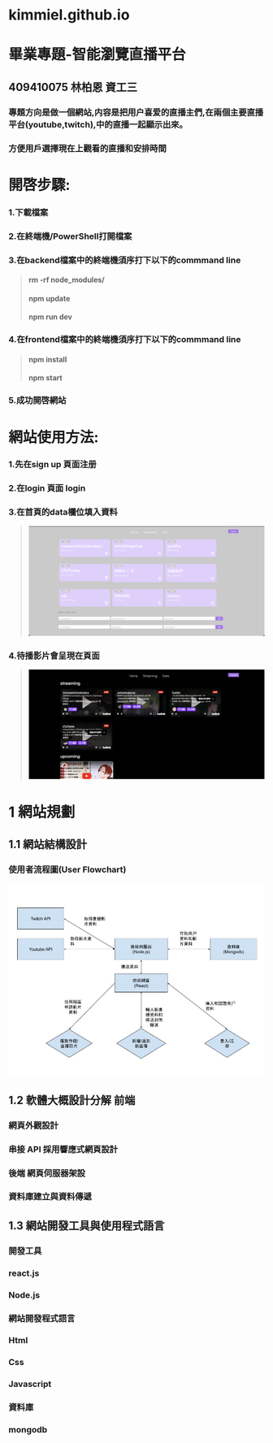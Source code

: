 #  kimmiel.github.io
# 畢業專題-智能瀏覽直播平台

## 409410075 林柏恩 資工三
### 專題方向是做一個網站,内容是把用户喜爱的直播主們,在兩個主要直播平台(youtube,twitch),中的直播一起顯示出來。
### 方便用戶選擇現在上觀看的直播和安排時間

# 開啓步驟:

### 1.下載檔案
### 2.在終端機/PowerShell打開檔案
### 3.在backend檔案中的終端機須序打下以下的commmand line
>#### rm -rf node_modules/
>#### npm update
>#### npm run dev
### 4.在frontend檔案中的終端機須序打下以下的commmand line
>#### npm install
>#### npm start
### 5.成功開啓網站

# 網站使用方法:
### 1.先在sign up 頁面注册
### 2.在login 頁面 login
### 3.在首頁的data欄位填入資料
>![这是图片](/img/data.png "1")
### 4.待播影片會呈現在頁面
>![这是图片](/img/stream.png "2")
# 1 網站規劃 
## 1.1 網站結構設計
### 使用者流程圖(User Flowchart)

![这是图片](/img/web繪圖.jpg "3")

## 1.2 軟體大概設計分解 前端
### 網頁外觀設計
### 串接 API 採用響應式網頁設計
### 後端 網頁伺服器架設
### 資料庫建立與資料傳遞
## 1.3 網站開發工具與使用程式語言
### 開發工具

### react.js
### Node.js

### 網站開發程式語言
### Html
### Css 
### Javascript

### 資料庫
### mongodb


